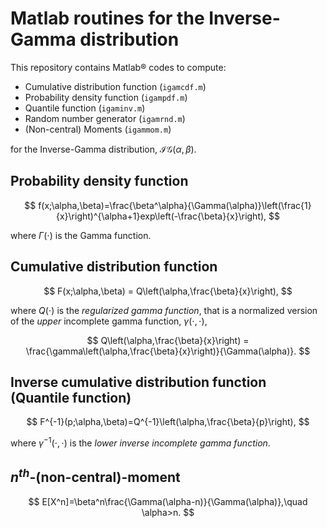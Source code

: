 # Matlab routines for the Inverse-Gamma distribution

This repository contains Matlab® codes to compute:

- Cumulative distribution function (`igamcdf.m`)
- Probability density function (`igampdf.m`)
- Quantile function (`igaminv.m`)
- Random number generator (`igamrnd.m`)
- (Non-central) Moments (`igammom.m`)

for the Inverse-Gamma distribution, $\mathcal{IG}(\alpha, \beta)$.

## Probability density function

$$
f(x;\alpha,\beta)=\frac{\beta^\alpha}{\Gamma(\alpha)}\left(\frac{1}{x}\right)^{\alpha+1}exp\left(-\frac{\beta}{x}\right),
$$

where $\Gamma(\cdot)$ is the Gamma function.

## Cumulative distribution function

$$
F(x;\alpha,\beta) = Q\left(\alpha,\frac{\beta}{x}\right),
$$

where $Q(\cdot)$ is the _regularized gamma function_, that is a normalized version of the _upper_ incomplete gamma function, $\gamma(\cdot,\cdot)$, 

$$
Q\left(\alpha,\frac{\beta}{x}\right) = \frac{\gamma\left(\alpha,\frac{\beta}{x}\right)}{\Gamma(\alpha)}.
$$

## Inverse cumulative distribution function (Quantile function)

$$
F^{-1}(p;\alpha,\beta)=Q^{-1}\left(\alpha,\frac{\beta}{p}\right),
$$

where $\gamma^{-1}(\cdot,\cdot)$ is the _lower inverse incomplete gamma function_.
## $n^{th}$-(non-central)-moment

$$
E[X^n]=\beta^n\frac{\Gamma(\alpha-n)}{\Gamma(\alpha)},\quad \alpha>n.
$$

